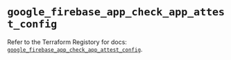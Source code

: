 # `google_firebase_app_check_app_attest_config`

Refer to the Terraform Registory for docs: [`google_firebase_app_check_app_attest_config`](https://registry.terraform.io/providers/hashicorp/google-beta/5.26.0/docs/resources/google_firebase_app_check_app_attest_config).

